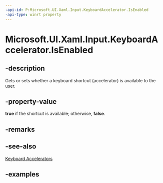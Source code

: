 ```yaml
---
-api-id: P:Microsoft.UI.Xaml.Input.KeyboardAccelerator.IsEnabled
-api-type: winrt property
---
```


<!-- Property syntax.
public bool IsEnabled { get;  set; }
-->

# Microsoft.UI.Xaml.Input.KeyboardAccelerator.IsEnabled

## -description
Gets or sets whether a keyboard shortcut (accelerator) is available to the user.

## -property-value
**true** if the shortcut is available; otherwise, **false**.

## -remarks

## -see-also
[Keyboard Accelerators](/windows/uwp/design/input/keyboard-accelerators)

## -examples

